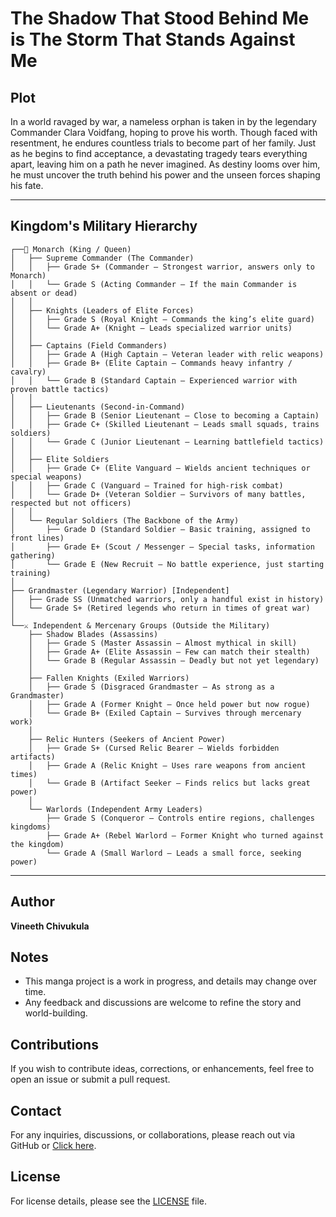 # The Shadow That Stood Behind Me is The Storm That Stands Against Me

## Plot
In a world ravaged by war, a nameless orphan is taken in by the legendary Commander Clara Voidfang, hoping to prove his worth. Though faced with resentment, he endures countless trials to become part of her family. Just as he begins to find acceptance, a devastating tragedy tears everything apart, leaving him on a path he never imagined. As destiny looms over him, he must uncover the truth behind his power and the unseen forces shaping his fate.

---

## Kingdom's Military Hierarchy

```
┌──👑 Monarch (King / Queen)
│   ├── Supreme Commander (The Commander)  
│   │   ├── Grade S+ (Commander – Strongest warrior, answers only to Monarch)
│   │   └── Grade S (Acting Commander – If the main Commander is absent or dead)
│   │
│   ├── Knights (Leaders of Elite Forces)
│   │   ├── Grade S (Royal Knight – Commands the king’s elite guard)
│   │   └── Grade A+ (Knight – Leads specialized warrior units)
│   │
│   ├── Captains (Field Commanders)
│   │   ├── Grade A (High Captain – Veteran leader with relic weapons)
│   │   ├── Grade B+ (Elite Captain – Commands heavy infantry / cavalry)
│   │   └── Grade B (Standard Captain – Experienced warrior with proven battle tactics)
│   │
│   ├── Lieutenants (Second-in-Command)
│   │   ├── Grade B (Senior Lieutenant – Close to becoming a Captain)
│   │   ├── Grade C+ (Skilled Lieutenant – Leads small squads, trains soldiers)
│   │   └── Grade C (Junior Lieutenant – Learning battlefield tactics)
│   │
│   ├── Elite Soldiers
│   │   ├── Grade C+ (Elite Vanguard – Wields ancient techniques or special weapons)
│   │   ├── Grade C (Vanguard – Trained for high-risk combat)
│   │   └── Grade D+ (Veteran Soldier – Survivors of many battles, respected but not officers)
│   │
│   └── Regular Soldiers (The Backbone of the Army)
│       ├── Grade D (Standard Soldier – Basic training, assigned to front lines)
│       ├── Grade E+ (Scout / Messenger – Special tasks, information gathering)
│       └── Grade E (New Recruit – No battle experience, just starting training)
│
├── Grandmaster (Legendary Warrior) [Independent]
│   ├── Grade SS (Unmatched warriors, only a handful exist in history)
│   └── Grade S+ (Retired legends who return in times of great war)
│
└──⚔️ Independent & Mercenary Groups (Outside the Military)
	├── Shadow Blades (Assassins)
	│   ├── Grade S (Master Assassin – Almost mythical in skill)
	│   ├── Grade A+ (Elite Assassin – Few can match their stealth)
	│   └── Grade B (Regular Assassin – Deadly but not yet legendary)
	│
	├── Fallen Knights (Exiled Warriors)
	│   ├── Grade S (Disgraced Grandmaster – As strong as a Grandmaster)
	│   ├── Grade A (Former Knight – Once held power but now rogue)
	│   └── Grade B+ (Exiled Captain – Survives through mercenary work)
	│
	├── Relic Hunters (Seekers of Ancient Power)
	│   ├── Grade S+ (Cursed Relic Bearer – Wields forbidden artifacts)
	│   ├── Grade A (Relic Knight – Uses rare weapons from ancient times)
	│   └── Grade B (Artifact Seeker – Finds relics but lacks great power)
	│
	└── Warlords (Independent Army Leaders)
		├── Grade S (Conqueror – Controls entire regions, challenges kingdoms)
		├── Grade A+ (Rebel Warlord – Former Knight who turned against the kingdom)
		└── Grade A (Small Warlord – Leads a small force, seeking power)
```

---

## Author
**Vineeth Chivukula**

## Notes
- This manga project is a work in progress, and details may change over time.
- Any feedback and discussions are welcome to refine the story and world-building.

## Contributions
If you wish to contribute ideas, corrections, or enhancements, feel free to open an issue or submit a pull request.

## Contact
For any inquiries, discussions, or collaborations, please reach out via GitHub or [Click here](https://vineethchivukula.github.io/portfolio/).

## License
For license details, please see the [LICENSE](LICENSE) file.
